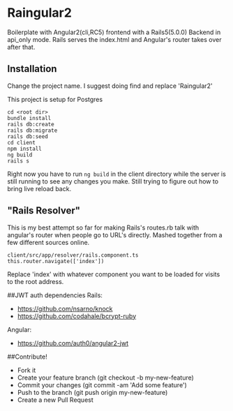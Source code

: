 # Raingular2

Boilerplate with Angular2(cli,RC5) frontend with a Rails5(5.0.0) Backend in api_only mode.
Rails serves the index.html and Angular's router takes over after that.

## Installation
Change the project name. I suggest doing find and replace 'Raingular2'

This project is setup for Postgres

```
cd <root dir>
bundle install
rails db:create
rails db:migrate
rails db:seed
cd client
npm install
ng build
rails s
```

Right now you have to run ```ng build``` in the client directory while
the server is still running to see any changes you make. Still trying
to figure out how to bring live reload back.

## "Rails Resolver"
This is my best attempt so far for making Rails's routes.rb talk with angular's
router when people go to URL's directly. Mashed together from a few different sources online.
```
client/src/app/resolver/rails.component.ts
this.router.navigate(['index'])
```
Replace 'index' with whatever component you want to be loaded
for visits to the root address.

##JWT auth dependencies
Rails:
* https://github.com/nsarno/knock
* https://github.com/codahale/bcrypt-ruby

Angular:
* https://github.com/auth0/angular2-jwt

##Contribute!
* Fork it
* Create your feature branch (git checkout -b my-new-feature)
* Commit your changes (git commit -am 'Add some feature')
* Push to the branch (git push origin my-new-feature)
* Create a new Pull Request
